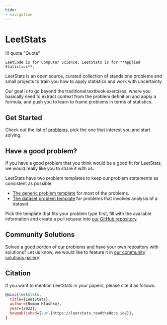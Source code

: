 ```yaml
---
hide:
- navigation
---
```


# LeetStats

!!! quote "Quote"

    LeetCode is for Computer Science, LeetStats is for **Applied Statistics**.

LeetStats is an open source, curated collection of standalone problems and small projects
to train you how to apply statistics and work with uncertainty.

Our goal is to go beyond the traditional textbook exercises, where you basically need 
to extract context from the problem definition and apply a formula, and push you 
to learn to frame problems in terms of statistics.

## Get Started

Check out the list of [problems](/problems), pick the one that interest you and start solving.

## Have a good problem?

If you have a good problem that you think would be a good fit for LeetStats, we would really like you to share it with us.

LeetStats have two problem templates to keep our problem statements as consistent as possible:

- [The generic problem template](/templates/problem.template.md) for most of the problems.
- [The dataset problem template](/templates/dataset-problem.template.md) for problems that involves analysis of a dataset.

Pick the template that fits your problem type first, fill with the available information and create a pull request into [our GitHub repository](https://github.com/roma-glushko/leetstats).

## Community Solutions

Solved a good portion of our problems and have your own repository with solutions?
Let us know, we would like to feature it in [our community solutions gallery]()!

## Citation

If you want to mention LeetStats in your papers, please cite it as follows:

```bibtex
@misc{leetstats,
  title={LeetStats},
  author={Roman Hlushko},
  year={2022},
  howpublished={\url{https://leetstats.readthedocs.io/}},
}
```
